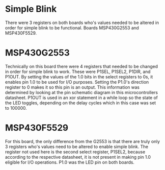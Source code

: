 # Simple Blink
There were 3 registers on both boards who's values needed to be altered in order for simple blink to be functional. Boards MSP430G2553 and MSP430F5529.

# MSP430G2553
Technically on this board there were 4 registers that needed to be changed in order for simple blink to work. These were P1SEL, P1SEL2, P1DIR, and P1OUT. By setting the values of the 1.0 bits in the select registers to 0s, it enables pin 1.0 to be used for I/O purposes. Setting the P1.0's direction register to 0 makes it so this pin is an output. This information was determined by looking at the pin schematic diagram in this microcontrollers datasheet. P1OUT is used in an xor statement in a while loop so the state of the LED toggles, depending on the delay cycles which in this case was set to 100000.

# MSP430F5529
For this board, the only difference from the G2553 is that there are truly only 3 registers who's values need to be altered to enable simple blink. The register not used here is the second select register, P1SEL2, because according to the respective datasheet, it is not present in making pin 1.0 eligible for I/O operations. P1.0 was the LED pin on both boards.
